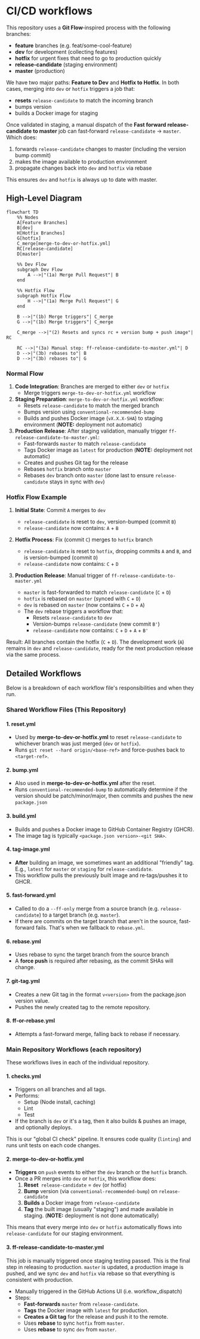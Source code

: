 # CI/CD workflows

This repository uses a **Git Flow**‐inspired process with the following branches:

- **feature** branches (e.g. feat/some-cool-feature)
- **dev** for development (collecting features)
- **hotfix** for urgent fixes that need to go to production quickly
- **release-candidate** (staging environment)
- **master** (production)

We have two major paths: **Feature to Dev** and **Hotfix to Hotfix**. In both cases, merging into `dev` or `hotfix` triggers a job that:

- **resets** `release-candidate` to match the incoming branch
- bumps version
- builds a Docker image for staging

Once validated in staging, a manual dispatch of the **Fast forward release-candidate to master** job can fast‐forward `release-candidate` → `master`. Which does:

1. forwards `release-candidate` changes to master (including the version bump commit)
2. makes the image available to production environment
3. propagate changes back into `dev` and `hotfix` via rebase

This ensures `dev` and `hotfix` is always up to date with master.

## High‐Level Diagram

```mermaid
flowchart TD
    %% Nodes
    A[Feature Branches]
    B[dev]
    H[Hotfix Branches]
    G[hotfix]
    C_merge[merge-to-dev-or-hotfix.yml]
    RC[release-candidate]
    D[master]

    %% Dev Flow
    subgraph Dev Flow
        A -->|"(1a) Merge Pull Request"| B
    end

    %% Hotfix Flow
    subgraph Hotfix Flow
        H -->|"(1a) Merge Pull Request"| G
    end

    B -->|"(1b) Merge triggers"| C_merge
    G -->|"(1b) Merge triggers"| C_merge
    
    C_merge -->|"(2) Resets and syncs rc + version bump + push image"| RC

    RC -->|"(3a) Manual step: ff-release-candidate-to-master.yml"| D
    D -->|"(3b) rebases to"| B
    D -->|"(3b) rebases to"| G
```

### Normal Flow

1. **Code Integration**: Branches are merged to either `dev` or `hotfix`
   - Merge triggers `merge-to-dev-or-hotfix.yml` workflow
2. **Staging Preparation**: `merge-to-dev-or-hotfix.yml` workflow:
   - Resets `release-candidate` to match the merged branch
   - Bumps version using `conventional-recommended-bump`
   - Builds and pushes Docker image (`vX.X.X-SHA`) to staging environment (**NOTE:** deployment not automatic)
3. **Production Release**: After staging validation, manually trigger `ff-release-candidate-to-master.yml`:
   - Fast-forwards `master` to match `release-candidate`
   - Tags Docker image as `latest` for production (**NOTE:** deployment not automatic)
   - Creates and pushes Git tag for the release
   - Rebases `hotfix` branch onto `master`
   - Rebases `dev` branch onto `master` (done last to ensure `release-candidate` stays in sync with `dev`)

### Hotfix Flow Example

1. **Initial State**: Commit `A` merges to `dev`

   - `release-candidate` is reset to `dev`, version-bumped (commit `B`)
   - `release-candidate` now contains: `A` + `B`

2. **Hotfix Process**: Fix (commit `C`) merges to `hotfix` branch

   - `release-candidate` is reset to `hotfix`, dropping commits `A` and `B`, and is version-bumped (commit `D`)
   - `release-candidate` now contains: `C` + `D`

3. **Production Release**: Manual trigger of `ff-release-candidate-to-master.yml`
   - `master` is fast-forwarded to match `release-candidate` (`C` + `D`)
   - `hotfix` is rebased on `master` (synced with `C` + `D`)
   - `dev` is rebased on `master` (now contains `C` + `D` + `A`)
   - The `dev` rebase triggers a workflow that:
     - Resets `release-candidate` to `dev`
     - Version-bumps `release-candidate` (new commit `B'`)
     - `release-candidate` now contains: `C` + `D` + `A` + `B'`

Result: All branches contain the hotfix (`C` + `D`). The development work (`A`) remains in `dev` and `release-candidate`, ready for the next production release via the same process.

## Detailed Workflows

Below is a breakdown of each workflow file's responsibilities and when they run.

### Shared Workflow Files (This Repository)

#### 1. reset.yml

- Used by **merge-to-dev-or-hotfix.yml** to reset `release-candidate` to whichever branch was just merged (`dev` or `hotfix`).
- Runs `git reset --hard origin/<base-ref>` and force-pushes back to `<target-ref>`.

#### 2. bump.yml

- Also used in **merge-to-dev-or-hotfix.yml** after the reset.
- Runs `conventional-recommended-bump` to automatically determine if the version should be patch/minor/major, then commits and pushes the new `package.json`

#### 3. build.yml

- Builds and pushes a Docker image to GitHub Container Registry (GHCR).
- The image tag is typically `<package.json version>-<git SHA>`.

#### 4. tag-image.yml

- **After** building an image, we sometimes want an additional "friendly" tag. E.g., `latest` for `master` or `staging` for `release-candidate`.
- This workflow pulls the previously built image and re‐tags/pushes it to GHCR.

#### 5. fast-forward.yml

- Called to do a `--ff-only` merge from a source branch (e.g. `release-candidate`) to a target branch (e.g. `master`).
- If there are commits on the target branch that aren't in the source, fast-forward fails. That's when we fallback to `rebase.yml`.

#### 6. rebase.yml

- Uses rebase to sync the target branch from the source branch
- A **force push** is required after rebasing, as the commit SHAs will change.

#### 7. git-tag.yml

- Creates a new Git tag in the format `v<version>` from the package.json version value.
- Pushes the newly created tag to the remote repository.

#### 8. ff-or-rebase.yml

- Attempts a fast-forward merge, falling back to rebase if necessary.

### Main Repository Workflows (each repository)

These workflows lives in each of the individual repository.

#### 1. checks.yml

- Triggers on all branches and all tags.
- Performs:
  - Setup (Node install, caching)
  - Lint
  - Test
- If the branch is `dev` or it's a tag, then it also builds & pushes an image, and optionally deploys.

This is our "global CI check" pipeline. It ensures code quality (`linting`) and runs unit tests on each code changes.

#### 2. merge-to-dev-or-hotfix.yml

- **Triggers** on `push` events to either the `dev` branch or the `hotfix` branch.
- Once a PR merges into `dev` or `hotfix`, this workflow does:
  1. **Reset**` release-candidate` = `dev` (or hotfix)
  2. **Bump** version (via `conventional-recommended-bump`) on `release-candidate`
  3. **Builds** a Docker image from `release-candidate`
  4. **Tag** the built image (usually "staging") and made available in staging. (**NOTE:** deployment is not done automatically)

This means that every merge into `dev` or `hotfix` automatically flows into `release-candidate` for our staging environment.

#### 3. ff-release-candidate-to-master.yml

This job is manually triggered once staging testing passed. This is the final step in releasing to production. `master` is updated, a production image is pushed, and we sync `dev` and `hotfix` via rebase so that everything is consistent with production.

- Manually triggered in the GitHub Actions UI (i.e. workflow_dispatch)
- Steps:
  - **Fast‐forwards** `master` from `release-candidate`.
  - **Tags** the Docker image with `latest` for production.
  - **Creates a Git tag** for the release and push it to the remote.
  - Uses **rebase** to sync `hotfix` from `master`.
  - Uses **rebase** to sync `dev` from `master`.
